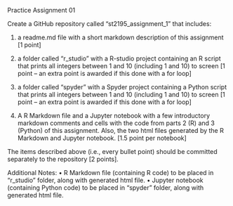 Practice Assignment 01

Create a GitHub repository called “st2195_assignment_1” that includes:

1. a readme.md file with a short markdown description of this assignment [1 point]
2. a folder called “r_studio” with a R-studio project containing an R script that prints all integers between 1 and 10 (including 1 and 10) to screen [1 point – an
extra point is awarded if this done with a for loop]
3. a folder called “spyder” with a Spyder project containing a Python script that
prints all integers between 1 and 10 (including 1 and 10) to screen [1 point – an
extra point is awarded if this done with a for loop]

4. A R Markdown file and a Jupyter notebook with a few introductory markdown
comments and cells with the code from parts 2 (R) and 3 (Python) of this
assignment. Also, the two html files generated by the R Markdown and Jupyter
notebook. [1.5 point per notebook]

The items described above (i.e., every bullet point) should be committed separately to
the repository [2 points].

Additional Notes:
• R Markdown file (containing R code) to be placed in “r_studio” folder, along with
generated html file.
• Jupyter notebook (containing Python code) to be placed in “spyder” folder, along
with generated html file.